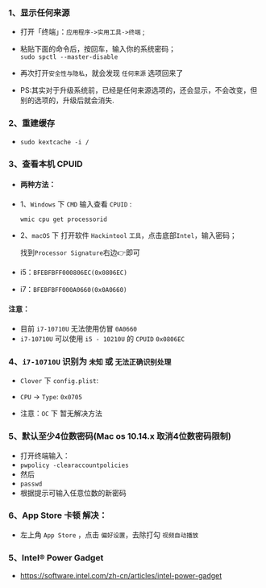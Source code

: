 ### 1、显示任何来源
- 打开「终端」：`应用程序->实用工具->终端` ; 
- 粘贴下面的命令后，按回车，输入你的系统密码；  
`sudo spctl --master-disable` 

- 再次打开`安全性与隐私`，就会发现 `任何来源` 选项回来了 
 
- PS:其实对于升级系统前，已经是任何来源选项的，还会显示，不会改变，但别的选项的，升级后就会消失.

### 2、重建缓存  
- `sudo kextcache -i /` 

### 3、查看本机 CPUID  
- #### 两种方法：

- 1、`Windows` 下 `CMD` 输入查看 `CPUID` :  

  `wmic cpu get processorid`

- 2、`macOS` 下 打开软件 `Hackintool` `工具`，点击底部`Intel`，输入密码；

  找到`Processor Signature`右边👉即可

- i5：`BFEBFBFF000806EC(0x0806EC)`  
- i7：`BFEBFBFF000A0660(0x0A0660)`
#### 注意：
- 目前 `i7-10710U` 无法使用仿冒 `0A0660`  
- `i7-10710U` 可以使用 `i5 - 10210U` 的 `CPUID` `0x0806EC`

### 4、`i7-10710U` 识别为 `未知` 或 `无法正确识别处理`  
- `Clover` 下 `config.plist`:  
- `CPU` -> `Type`: `0x0705`  

- 注意：`OC` 下 暂无解决方法

### 5、默认至少4位数密码(Mac os 10.14.x 取消4位数密码限制)  
- 打开终端输入：  
- `pwpolicy -clearaccountpolicies`  
- 然后  
- `passwd`  
- 根据提示可输入任意位数的新密码 

### 6、App Store 卡顿 解决：  
- 左上角 `App Store` ，点击 `偏好设置`，去除打勾 `视频自动播放`  


### 5、Intel® Power Gadget  
- https://software.intel.com/zh-cn/articles/intel-power-gadget 
